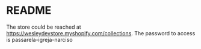 # README

The store could be reached at https://wesleydevstore.myshopify.com/collections. The password to access is passarela-igreja-narciso